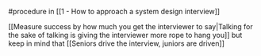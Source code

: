 #procedure in [[1 - How to approach a system design interview]]

[[Measure success by how much you get the interviewer to say|Talking for the sake of talking is giving the interviewer more rope to hang you]] but keep in mind that [[Seniors drive the interview, juniors are driven]]